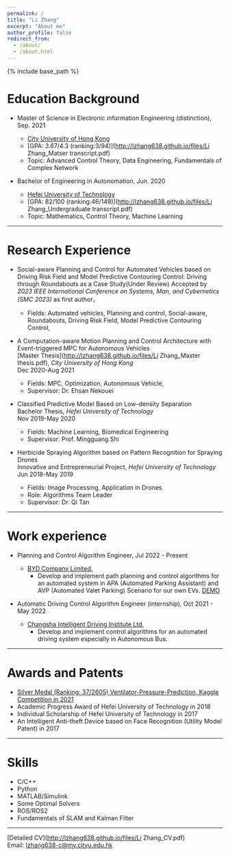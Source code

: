 ```yaml
---
permalink: /
title: "Li Zhang"
excerpt: "About me"
author_profile: false
redirect_from: 
  - /about/
  - /about.html
---
```


{% include base_path %}

Education Background
======
* Master of Science in  Electronic information Engineering (distinction), Sep. 2021
  * [City University of Hong Kong](https://www.cityu.edu.hk/)
  * [GPA: 3.67/4.3 (ranking:3/94)](http://lzhang638.github.io/files/Li Zhang_Matser transcript.pdf)
  * Topic: Advanced Control Theory, Data Engineering, Fundamentals of Complex Network


  
* Bachelor of Engineering in Autonomation, Jun. 2020
  * [Hefei University of Technology](https://www.hfut.edu.cn/) 
  * [GPA: 82/100 (ranking:46/149)](http://lzhang638.github.io/files/Li Zhang_Undergraduate transcript.pdf)
  * Topic: Mathematics, Control Theory, Machine Learning

***

Research Experience
======
* Social-aware Planning and Control for Automated Vehicles based on Driving Risk Field and Model Predictive Contouring Control: Driving through Roundabouts as a Case Study(Under Review)
  Accepted by _2023 IEEE International Conference on Systems, Man, and Cybernetics (SMC 2023)_ as first author，    
  * Fields: Automated vehicles, Planning and control, Social-aware, Roundabouts, Driving Risk Field, Model Predictive Contouring Control,
  	

* A Computation-aware Motion Planning and Control Architecture with Event-triggered MPC for Autonomous Vehicles  
  [Master Thesis](http://lzhang638.github.io/files/Li Zhang_Master thesis.pdf), _City University of Hong Kong_  
  Dec 2020-Aug 2021   
  * Fields: MPC, Optimization, Autonomous Vehicle,
  * Supervisor: Dr. Ehsan Nekouei	

* Classified Predictive Model Based on Low-density Separation  
  Bachelor Thesis, _Hefei University of Technology_          
  Nov 2019-May 2020    
  * Fields: Machine Learning, Biomedical Engineering
  * Supervisor: Prof. Mingguang Shi 

* Herbicide Spraying Algorithm based on Pattern Recognition for Spraying Drones  
  Innovative and Entrepreneurial Project, _Hefei University of Technology_          
  Jun 2018-May 2019    
  * Fields: Image Processing, Application in Drones
  * Role: Algorithms Team Leader
  * Supervisor: Dr.  Qi Tan



***

Work experience
======
* Planning and Control Algorithm Engineer, Jul 2022 - Present
  * [BYD Company Limited.](https://bydeurope.com/)
    * Develop and implement path planning and control algorithms for an automated system in APA (Automated Parking Assistant) and AVP (Automated Valet Parking) Scenario for our own EVs. [DEMO](https://youtu.be/FWkCJQgHxE8)


* Automatic Driving Control Algorithm Engineer (internship), Oct 2021 - May 2022
  * [Changsha Intelligent Driving Institute Ltd.](http://www.cidi.ai/)
    * Develop and implement control algorithms for an automated driving system especially in Autonomous Bus.


***
  


Awards and Patents
======
* [Silver Medal (Ranking: 37/2605) Ventilator-Pressure-Prediction, Kaggle Competition in 2021](https://github.com/lzhang638/Ventilator-Pressure-Prediction)
* Academic Progress Award of Hefei University of Technology in 2018 
* Individual Scholarship of Hefei University of Technology in 2017
* An Intelligent Anti-theft Device based on Face Recognition (Utility Model Patent) in 2017

***

Skills
======
* C/C++
* Python
* MATLAB/Simulink
* Some Optimal Solvers
* ROS/ROS2
* Fundamentals of SLAM and Kalman Filter


***


[Detailed CV](http://lzhang638.github.io/files/Li Zhang_CV.pdf)  
Email: lzhang638-c@my.cityu.edu.hk

